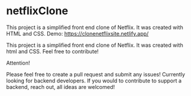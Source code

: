 # netflixClone
This project is a simplified front end clone of Netflix. It was created with HTML and CSS.
Demo: https://clonenetflixsite.netlify.app/

This project is a simplified front end clone of Netflix. It was created with html and CSS. Feel free to contribute!


Attention!


Please feel free to create a pull request and submit any issues! Currently looking for backend developers. If you would to contribute to support a backend, reach out, all ideas are welcomed!
